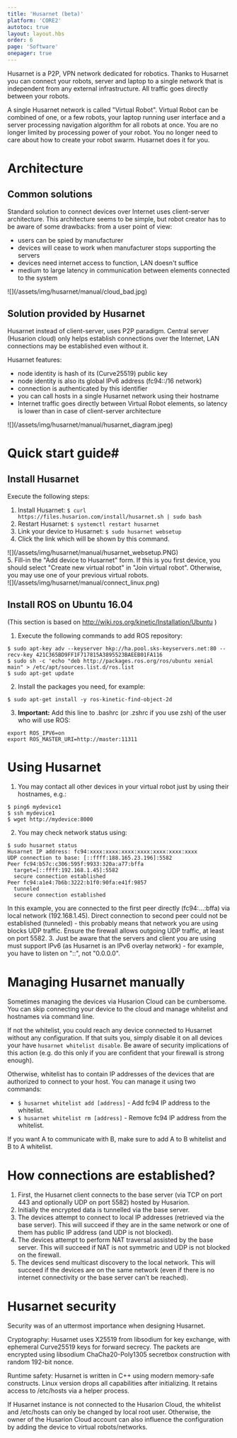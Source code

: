 ```yaml
---
title: 'Husarnet (beta)'
platform: 'CORE2'
autotoc: true
layout: layout.hbs
order: 6
page: 'Software'
onepager: true
---
```


Husarnet is a P2P, VPN network dedicated for robotics. Thanks to Husarnet you can connect your robots, server and laptop to a single network that is independent from any external infrastructure. All traffic goes directly between your robots. 

A single Husarnet network is called "Virtual Robot". Virtual Robot can be combined of one, or a few robots, your laptop running user interface and a server processing navigation algorithm for all robots at once. You are no longer limited by processing power of your robot. You no longer need to care about how to create your robot swarm. Husarnet does it for you.

# Architecture #
## Common solutions ##

Standard solution to connect devices over Internet uses client-server architecture. This architecture seems to be simple, but robot creator has to be aware of some drawbacks: from a user point of view:

- users can be spied by manufacturer
- devices will cease to work when manufacturer stops supporting the servers
- devices need internet access to function, LAN doesn't suffice
- medium to large latency  in communication between elements connected to the system

<div class="image center h300">![](/assets/img/husarnet/manual/cloud_bad.jpg)</div>

## Solution provided by Husarnet ##

Husarnet instead of client-server, uses P2P paradigm. Central server (Husarion cloud) only helps establish connections over the Internet, LAN connections may be established even without it.

Husarnet features:

- node identity is hash of its (Curve25519) public key
- node identity is also its global IPv6 address (fc94::/16 network)
- connection is authenticated by this identifier
- you can call hosts in a single Husarnet network using their hostname
- Internet traffic goes directly between Virtual Robot elements, so latency is lower than in case of client-server architecture

<div class="image center">![](/assets/img/husarnet/manual/husarnet_diagram.jpeg)</div>

# Quick start guide#


## Install Husarnet ##

Execute the following steps:
1. Install Husarnet: `$ curl https://files.husarion.com/install/husarnet.sh | sudo bash`
2. Restart Husarnet: `$ systemctl restart husarnet`
3. Link your device to Husarnet: `$ sudo husarnet websetup`
4. Click the link which will be shown by this command.
<div class="image center">![](/assets/img/husarnet/manual/husarnet_websetup.PNG)</div>
5. Fill-in the "Add device to Husarnet" form. If this is you first device, you should select "Create new virtual robot" in "Join virtual robot". Otherwise, you may use one of your previous virtual robots.

<div class="image center">![](/assets/img/husarnet/manual/connect_linux.png)</div>

## Install ROS on Ubuntu 16.04 ##

(This section is based on http://wiki.ros.org/kinetic/Installation/Ubuntu )
1. Execute the following commands to add ROS repository:
```
$ sudo apt-key adv --keyserver hkp://ha.pool.sks-keyservers.net:80 --recv-key 421C365BD9FF1F717815A3895523BAEEB01FA116
$ sudo sh -c 'echo "deb http://packages.ros.org/ros/ubuntu xenial main" > /etc/apt/sources.list.d/ros.list
$ sudo apt-get update
```
2. Install the packages you need, for example:
```
$ sudo apt-get install -y ros-kinetic-find-object-2d
```
3. **Important:** Add this line to .bashrc (or .zshrc if you use zsh) of the user who will use ROS:
```
export ROS_IPV6=on
export ROS_MASTER_URI=http://master:11311
```

# Using Husarnet #

1. You may contact all other devices in your virtual robot just by using their hostnames, e.g.:
```
$ ping6 mydevice1
$ ssh mydevice1
$ wget http://mydevice:8000
```
2. You may check network status using: 
```
$ sudo husarnet status
Husarnet IP address: fc94:xxxx:xxxx:xxxx:xxxx:xxxx:xxxx:xxxx
UDP connection to base: [::ffff:188.165.23.196]:5582
Peer fc94:b57c:c306:595f:9933:320a:a77:bffa
  target=[::ffff:192.168.1.45]:5582
  secure connection established
Peer fc94:a1e4:7b6b:3222:b1f0:90fa:e41f:9857
  tunneled
  secure connection established
```
In this example, you are connected to the first peer directly (fc94:...:bffa) via local network (192.168.1.45). Direct connection to second peer could not be established (tunneled) - this probably means that network you are using blocks UDP traffic. Ensure the firewall allows outgoing UDP traffic, at least on port 5582.
3. Just be aware that the servers and client you are using must support IPv6 (as Husarnet is an IPv6 overlay network) - for example, you have to listen on "::", not "0.0.0.0".


# Managing Husarnet manually #


Sometimes managing the devices via Husarion Cloud can be cumbersome. You can skip connecting your device to the cloud and manage whitelist and hostnames via command line.

If not the whitelist, you could reach any device connected to Husarnet without any configuration. If that suits you, simply disable it on all devices your have `husarnet whitelist disable`. Be aware of security implications of this action (e.g. do this only if you are confident that your firewall is strong enough).

Otherwise, whitelist has to contain IP addresses of the devices that are authorized to connect to your host. You can manage it using two commands:

- `$ husarnet whitelist add [address]` - Add fc94 IP address to the whitelist.
- `$ husarnet whitelist rm [address]` - Remove fc94 IP address from the whitelist.

If you want A to communicate with B, make sure to add A to B whitelist and B to A whitelist.

# How connections are established? ##

1. First, the Husarnet client connects to the base server (via TCP on port 443 and optionally UDP on port 5582) hosted by Husarion.
2. Initially the encrypted data is tunnelled via the base server.
3. The devices attempt to connect to local IP addresses (retrieved via the base server). This will succeed if they are in the same network or one of them has public IP address (and UDP is not blocked).
4. The devices attempt to perform NAT traversal assisted by the base server. This will succeed if NAT is not symmetric and UDP is not blocked on the firewall.
5. The devices send multicast discovery to the local network. This will succeed if the devices are on the same network (even if there is no internet connectivity or the base server can’t be reached).

# Husarnet security #

Security was of an uttermost importance when designing Husarnet. 

Cryptography: Husarnet uses X25519 from libsodium for key exchange, with ephemeral Curve25519 keys for forward secrecy. The packets are encrypted using libsodium ChaCha20-Poly1305 secretbox construction with random 192-bit nonce.

Runtime safety: Husarnet is written in C++ using modern memory-safe constructs. Linux version drops all capabilities after initializing. It retains access to /etc/hosts via a helper process.

If Husarnet instance is not connected to the Husarion Cloud, the whitelist and /etc/hosts can only be changed by local root user. Otherwise, the owner of the Husarion Cloud account can also influence the configuration by adding the device to virtual robots/networks.

